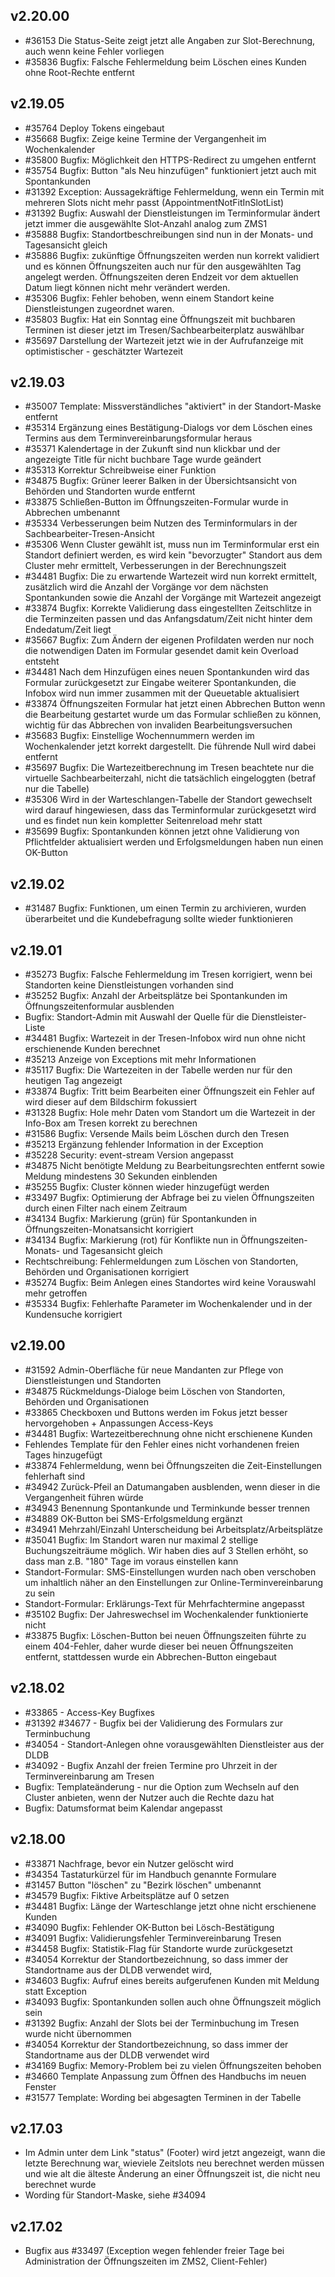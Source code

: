 ## v2.20.00

* #36153 Die Status-Seite zeigt jetzt alle Angaben zur Slot-Berechnung, auch wenn keine Fehler vorliegen
* #35836 Bugfix: Falsche Fehlermeldung beim Löschen eines Kunden ohne Root-Rechte entfernt

## v2.19.05

* #35764 Deploy Tokens eingebaut
* #35668 Bugfix: Zeige keine Termine der Vergangenheit im Wochenkalender
* #35800 Bugfix: Möglichkeit den HTTPS-Redirect zu umgehen entfernt
* #35754 Bugfix: Button "als Neu hinzufügen" funktioniert jetzt auch mit Spontankunden
* #31392 Exception: Aussagekräftige Fehlermeldung, wenn ein Termin mit mehreren Slots nicht mehr passt (AppointmentNotFitInSlotList)
* #31392 Bugfix: Auswahl der Dienstleistungen im Terminformular ändert jetzt immer die ausgewählte Slot-Anzahl analog zum ZMS1
* #35888 Bugfix: Standortbeschreibungen sind nun in der Monats- und Tagesansicht gleich
* #35886 Bugfix: zukünftige Öffnungszeiten werden nun korrekt validiert und es können Öffnungszeiten auch nur für den ausgewählten Tag angelegt werden. Öffnungszeiten deren Endzeit vor dem aktuellen Datum liegt können nicht mehr verändert werden. 
* #35306 Bugfix: Fehler behoben, wenn einem Standort keine Dienstleistungen zugeordnet waren.
* #35803 Bugfix: Hat ein Sonntag eine Öffnungszeit mit buchbaren Terminen ist dieser jetzt im Tresen/Sachbearbeiterplatz auswählbar
* #35697 Darstellung der Wartezeit jetzt wie in der Aufrufanzeige mit optimistischer - geschätzter Wartezeit

## v2.19.03

* #35007 Template: Missverständliches "aktiviert" in der Standort-Maske entfernt
* #35314 Ergänzung eines Bestätigung-Dialogs vor dem Löschen eines Termins aus dem Terminvereinbarungsformular heraus
* #35371 Kalendertage in der Zukunft sind nun klickbar und der angezeigte Title für nicht buchbare Tage wurde geändert
* #35313 Korrektur Schreibweise einer Funktion
* #34875 Bugfix: Grüner leerer Balken in der Übersichtsansicht von Behörden und Standorten wurde entfernt
* #33875 Schließen-Button im Öffnungszeiten-Formular wurde in Abbrechen umbenannt
* #35334 Verbesserungen beim Nutzen des Terminformulars in der Sachbearbeiter-Tresen-Ansicht
* #35306 Wenn Cluster gewählt ist, muss nun im Terminformular erst ein Standort definiert werden, es wird kein "bevorzugter" Standort aus dem Cluster mehr ermittelt, Verbesserungen in der Berechnungszeit
* #34481 Bugfix: Die zu erwartende Wartezeit wird nun korrekt ermittelt, zusätzlich wird die Anzahl der Vorgänge vor dem nächsten Spontankunden sowie die Anzahl der Vorgänge mit Wartezeit angezeigt
* #33874 Bugfix: Korrekte Validierung dass eingestellten Zeitschlitze in die Terminzeiten passen und das Anfangsdatum/Zeit nicht hinter dem Endedatum/Zeit liegt
* #35667 Bugfix: Zum Ändern der eigenen Profildaten werden nur noch die notwendigen Daten im Formular gesendet damit kein Overload entsteht
* #34481 Nach dem Hinzufügen eines neuen Spontankunden wird das Formular zurückgesetzt zur Eingabe weiterer Spontankunden, die Infobox wird nun immer zusammen mit der Queuetable aktualisiert
* #33874 Öffnungszeiten Formular hat jetzt einen Abbrechen Button wenn die Bearbeitung gestartet wurde um das Formular schließen zu können, wichtig für das Abbrechen von invaliden Bearbeitungsversuchen
* #35683 Bugfix: Einstellige Wochennummern werden im Wochenkalender jetzt korrekt dargestellt. Die führende Null wird dabei entfernt
* #35697 Bugfix: Die Wartezeitberechnung im Tresen beachtete nur die virtuelle Sachbearbeiterzahl, nicht die tatsächlich eingeloggten (betraf nur die Tabelle)
* #35306 Wird in der Warteschlangen-Tabelle der Standort gewechselt wird darauf hingewiesen, dass das Terminformular zurückgesetzt wird und es findet nun kein kompletter Seitenreload mehr statt
* #35699 Bugfix: Spontankunden können jetzt ohne Validierung von Pflichtfelder aktualisiert werden und Erfolgsmeldungen haben nun einen OK-Button

## v2.19.02

* #31487 Bugfix: Funktionen, um einen Termin zu archivieren, wurden überarbeitet und die Kundebefragung sollte wieder funktionieren

## v2.19.01

* #35273 Bugfix: Falsche Fehlermeldung im Tresen korrigiert, wenn bei Standorten keine Dienstleistungen vorhanden sind
* #35252 Bugfix: Anzahl der Arbeitsplätze bei Spontankunden im Öffnungszeitenformular ausblenden
* Bugfix: Standort-Admin mit Auswahl der Quelle für die Dienstleister-Liste
* #34481 Bugfix: Wartezeit in der Tresen-Infobox wird nun ohne nicht erschienende Kunden berechnet
* #35213 Anzeige von Exceptions mit mehr Informationen
* #35117 Bugfix: Die Wartezeiten in der Tabelle werden nur für den heutigen Tag angezeigt
* #33874 Bugfix: Tritt beim Bearbeiten einer Öffnungszeit ein Fehler auf wird dieser auf dem Bildschirm fokussiert
* #31328 Bugfix: Hole mehr Daten vom Standort um die Wartezeit in der Info-Box am Tresen korrekt zu berechnen
* #31586 Bugfix: Versende Mails beim Löschen durch den Tresen
* #35213 Ergänzung fehlender Information in der Exception
* #35228 Security: event-stream Version angepasst
* #34875 Nicht benötigte Meldung zu Bearbeitungsrechten entfernt sowie Meldung mindestens 30 Sekunden einblenden
* #35255 Bugfix: Cluster können wieder hinzugefügt werden
* #33497 Bugfix: Optimierung der Abfrage bei zu vielen Öffnungszeiten durch einen Filter nach einem Zeitraum
* #34134 Bugfix: Markierung (grün) für Spontankunden in Öffnungszeiten-Monatsansicht korrigiert
* #34134 Bugfix: Markierung (rot) für Konflikte nun in Öffnungszeiten-Monats- und Tagesansicht gleich
* Rechtschreibung: Fehlermeldungen zum Löschen von Standorten, Behörden und Organisationen korrigiert
* #35274 Bugfix: Beim Anlegen eines Standortes wird keine Vorauswahl mehr getroffen
* #35334 Bugfix: Fehlerhafte Parameter im Wochenkalender und in der Kundensuche korrigiert

## v2.19.00

* #31592 Admin-Oberfläche für neue Mandanten zur Pflege von Dienstleistungen und Standorten
* #34875 Rückmeldungs-Dialoge beim Löschen von Standorten, Behörden und Organisationen
* #33865 Checkboxen und Buttons werden im Fokus jetzt besser hervorgehoben + Anpassungen Access-Keys
* #34481 Bugfix: Wartezeitberechnung ohne nicht erschienene Kunden  
* Fehlendes Template für den Fehler eines nicht vorhandenen freien Tages hinzugefügt
* #33874 Fehlermeldung, wenn bei Öffnungszeiten die Zeit-Einstellungen fehlerhaft sind
* #34942 Zurück-Pfeil an Datumangaben ausblenden, wenn dieser in die Vergangenheit führen würde
* #34943 Benennung Spontankunde und Terminkunde besser trennen
* #34889 OK-Button bei SMS-Erfolgsmeldung ergänzt
* #34941 Mehrzahl/Einzahl Unterscheidung bei Arbeitsplatz/Arbeitsplätze
* #35041 Bugfix: Im Standort waren nur maximal 2 stellige Buchungszeiträume möglich. Wir haben dies auf 3 Stellen erhöht, so dass man z.B. "180" Tage im voraus einstellen kann
* Standort-Formular: SMS-Einstellungen wurden nach oben verschoben um inhaltlich näher an den Einstellungen zur Online-Terminvereinbarung zu sein
* Standort-Formular: Erklärungs-Text für Mehrfachtermine angepasst
* #35102 Bugfix: Der Jahreswechsel im Wochenkalender funktionierte nicht
* #33875 Bugfix: Löschen-Button bei neuen Öffnungszeiten führte zu einem 404-Fehler, daher wurde dieser bei neuen Öffnungszeiten entfernt, stattdessen wurde ein Abbrechen-Button eingebaut



## v2.18.02

* #33865 - Access-Key Bugfixes
* #31392 #34677 - Bugfix bei der Validierung des Formulars zur Terminbuchung 
* #34054 - Standort-Anlegen ohne vorausgewählten Dienstleister aus der DLDB
* #34092 - Bugfix Anzahl der freien Termine pro Uhrzeit in der Terminvereinbarung am Tresen
* Bugfix: Templateänderung - nur die Option zum Wechseln auf den Cluster anbieten, wenn der Nutzer auch die Rechte dazu hat
* Bugfix: Datumsformat beim Kalendar angepasst



## v2.18.00

* #33871 Nachfrage, bevor ein Nutzer gelöscht wird
* #34354 Tastaturkürzel für im Handbuch genannte Formulare
* #31457 Button "löschen" zu "Bezirk löschen" umbenannt
* #34579 Bugfix: Fiktive Arbeitsplätze auf 0 setzen
* #34481 Bugfix: Länge der Warteschlange jetzt ohne nicht erschienene Kunden
* #34090 Bugfix: Fehlender OK-Button bei Lösch-Bestätigung
* #34091 Bugfix: Validierungsfehler Terminvereinbarung Tresen
* #34458 Bugfix: Statistik-Flag für Standorte wurde zurückgesetzt
* #34054 Korrektur der Standortbezeichnung, so dass immer der Standortname aus der DLDB verwendet wird, 
* #34603 Bugfix: Aufruf eines bereits aufgerufenen Kunden mit Meldung statt Exception
* #34093 Bugfix: Spontankunden sollen auch ohne Öffnungszeit möglich sein
* #31392 Bugfix: Anzahl der Slots bei der Terminbuchung im Tresen wurde nicht übernommen
* #34054 Korrektur der Standortbezeichnung, so dass immer der Standortname aus der DLDB verwendet wird
* #34169 Bugfix: Memory-Problem bei zu vielen Öffnungszeiten behoben
* #34660 Template Anpassung zum Öffnen des Handbuchs im neuen Fenster
* #31577 Template: Wording bei abgesagten Terminen in der Tabelle


## v2.17.03

* Im Admin unter dem Link "status" (Footer) wird jetzt angezeigt, wann die letzte Berechnung war, wieviele Zeitslots neu berechnet werden müssen und wie alt die älteste Änderung an einer Öffnungszeit ist, die nicht neu berechnet wurde
* Wording für Standort-Maske, siehe #34094



## v2.17.02

* Bugfix aus #33497 (Exception wegen fehlender freier Tage bei Administration der Öffnungszeiten im ZMS2, Client-Fehler)
